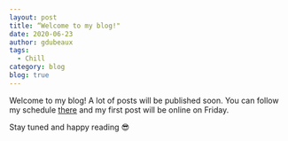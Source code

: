 ```yaml
---
layout: post
title: “Welcome to my blog!"
date: 2020-06-23
author: gdubeaux
tags:
  - Chill
category: blog
blog: true
---
```


Welcome to my blog! A lot of posts will be published soon. You can follow my schedule [there][1] and my first post will be online on Friday. 

Stay tuned and happy reading 😎

[1]:	https://guillaume.dubeaux.me/about